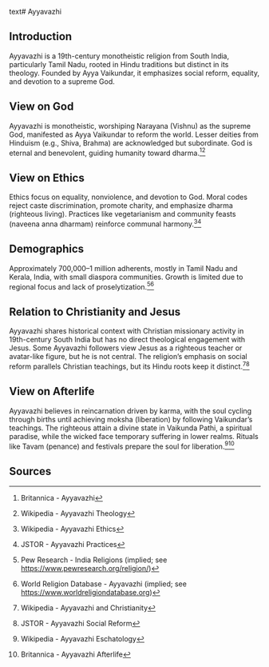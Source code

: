 text# Ayyavazhi
## Introduction
Ayyavazhi is a 19th-century monotheistic religion from South India, particularly Tamil Nadu, rooted in Hindu traditions but distinct in its theology. Founded by Ayya Vaikundar, it emphasizes social reform, equality, and devotion to a supreme God.
## View on God
Ayyavazhi is monotheistic, worshiping Narayana (Vishnu) as the supreme God, manifested as Ayya Vaikundar to reform the world. Lesser deities from Hinduism (e.g., Shiva, Brahma) are acknowledged but subordinate. God is eternal and benevolent, guiding humanity toward dharma.[^11][^12]
## View on Ethics
Ethics focus on equality, nonviolence, and devotion to God. Moral codes reject caste discrimination, promote charity, and emphasize dharma (righteous living). Practices like vegetarianism and community feasts (naveena anna dharmam) reinforce communal harmony.[^13][^14]
## Demographics
Approximately 700,000–1 million adherents, mostly in Tamil Nadu and Kerala, India, with small diaspora communities. Growth is limited due to regional focus and lack of proselytization.[^15][^16]
## Relation to Christianity and Jesus
Ayyavazhi shares historical context with Christian missionary activity in 19th-century South India but has no direct theological engagement with Jesus. Some Ayyavazhi followers view Jesus as a righteous teacher or avatar-like figure, but he is not central. The religion’s emphasis on social reform parallels Christian teachings, but its Hindu roots keep it distinct.[^17][^18]
## View on Afterlife
Ayyavazhi believes in reincarnation driven by karma, with the soul cycling through births until achieving moksha (liberation) by following Vaikundar’s teachings. The righteous attain a divine state in Vaikunda Pathi, a spiritual paradise, while the wicked face temporary suffering in lower realms. Rituals like Tavam (penance) and festivals prepare the soul for liberation.[^19][^20]
## Sources
[^11]: Britannica - Ayyavazhi[](https://www.britannica.com/topic/Ayyavazhi)
[^12]: Wikipedia - Ayyavazhi Theology[](https://en.wikipedia.org/wiki/Ayyavazhi_theology)
[^13]: Wikipedia - Ayyavazhi Ethics[](https://en.wikipedia.org/wiki/Ayyavazhi#Ethics)
[^14]: JSTOR - Ayyavazhi Practices[](https://www.jstor.org/stable/3260465)
[^15]: Pew Research - India Religions (implied; see https://www.pewresearch.org/religion/)
[^16]: World Religion Database - Ayyavazhi (implied; see https://www.worldreligiondatabase.org)
[^17]: Wikipedia - Ayyavazhi and Christianity[](https://en.wikipedia.org/wiki/Ayyavazhi#Christianity)
[^18]: JSTOR - Ayyavazhi Social Reform[](https://www.jstor.org/stable/3260466)
[^19]: Wikipedia - Ayyavazhi Eschatology[](https://en.wikipedia.org/wiki/Ayyavazhi#Eschatology)
[^20]: Britannica - Ayyavazhi Afterlife[](https://www.britannica.com/topic/Ayyavazhi)
